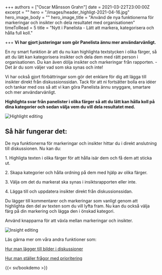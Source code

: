 +++
authors = ["Oscar Månsson Grahn"]
date = 2021-03-22T23:00:00Z
excerpt = ""
hero = "/images/header_highligt-2021-04-16.jpg"
hero_image_body = ""
hero_image_title = "Använd de nya funktionerna för markeringar och insikter och dela resultatet med organisationen"
timeToRead = 5
title = "Nytt i Panelista - Lätt att markera, kategorisera och hålla full koll."

+++
**Vi har gjort justeringar som gör Panelista ännu mer användarvänligt.**

En ny smart funktion är att du nu kan highlighta textstycken i olika färger, så att du lätt kan kategorisera insikter och dela dem med rätt person i organisationen. Du kan även dölja insikter och markeringar från rapporten. - Det är du som väljer vad som ska synas och inte!

Vi har också gjort förbättringar som gör det enklare för dig att lägga till insikter direkt från diskussionssidan. Tack för att ni fortsätter bolla era idéer och tankar med oss så att vi kan göra Panelista ännu snyggare, smartare och mer användarvänligt.

  
**Highlighta svar från panelister i olika färger så att du lätt kan hålla koll på dina kategorier och sedan välja vem du vill dela resultatet med.**

<div class="Image__Small"> <img src="/images/2021-03-23-15-52-10-2021-03-23.gif" alt="Highlight editing" /> </div>

## **Så här fungerar det:**

De nya funktionerna för markeringar och insikter hittar du i direkt anslutning till diskussionen. Nu kan du:

1\. Highligta texten i olika färger för att hålla isär dem och få dem att sticka ut. 

2\. Skapa kategorier och hålla ordning på dem med hjälp av olika färger.

3\. Välja om det du markerat ska synas i insiktsrapporten eller inte.

4\. Lägga till och uppdatera insikter direkt från diskussionssidan.

Du lägger till kommentarer och markeringar som vanligt genom att highlighta den del av texten som du vill lyfta fram. Nu kan du också välja färg på din markering och lägga den i önskad kategori.

  
Använd knapparna för att växla mellan markeringar och insikter.

  
<div class="Image__Small"> <img src="/images/2021-03-23-15-55-00-2021-03-23.gif" alt="Insight editing" /> </div>

Läs gärna mer om våra andra funktioner som:

[Hur man lägger till bilder i diskussioner](https://articles.panelista.com/sv/ny-funktion-i-panelista-svara-med-bild/)

[Hur man ställer frågor med prioritering](https://articles.panelista.com/sv/nu-lanserar-vi-stod-for-prioriteringar-i-panelista/)

{{< sv/bookdemo >}}